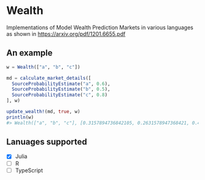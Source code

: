 # Wealth
Implementations of Model Wealth Prediction Markets in various languages as shown in https://arxiv.org/pdf/1201.6655.pdf

## An example
```julia
w = Wealth(["a", "b", "c"])

md = calculate_market_details([
  SourceProbabilityEstimate("a", 0.6),
  SourceProbabilityEstimate("b", 0.5),
  SourceProbabilityEstimate("c", 0.8)
], w)

update_wealth!(md, true, w)
println(w)
#> Wealth(["a", "b", "c"], [0.3157894736842105, 0.2631578947368421, 0.42105263157894735])
```

## Lanuages supported
- [x] Julia
- [ ] R
- [ ] TypeScript
